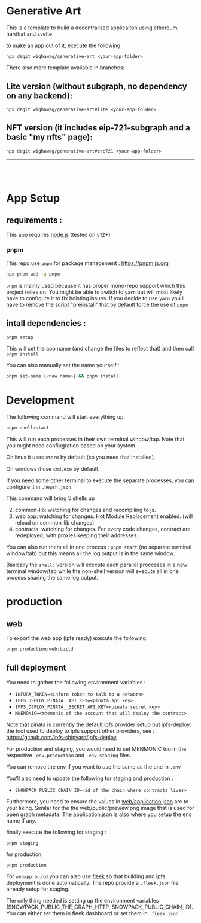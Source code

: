 <!--- -------------------------------------------- -->

# Generative Art

This is a template to build a decentralised applicaiton using ethereum, hardhat and svelte

to make an app out of it, execute the following

```
npx degit wighawag/generative-art <your-app-folder>
```

There also more template available in branches:

## Lite version (without subgraph, no dependency on any backend):

```
npx degit wighawag/generative-art#lite <your-app-folder>
```

## NFT version (it includes eip-721-subgraph and a basic "my nfts" page):

```
npx degit wighawag/generative-art#erc721 <your-app-folder>
```

---

<br/>
<br/>
<!--- -------------------------------------------- -->

# App Setup

## requirements :

This app requires [node.js](https://nodejs.org/) (tested on v12+)

### pnpm

This repo use `pnpm` for package management : https://pnpm.js.org

```bash
npx pnpm add -g pnpm
```

`pnpm` is mainly used because it has proper mono-repo support which this project relies on.
You might be able to switch to `yarn` but will most likely have to configure it to fix hoisting issues.
If you decide to use `yarn` you ll have to remove the script "preinstall" that by default force the use of `pnpm`

## intall dependencies :

```bash
pnpm setup
```

This will set the app name (and change the files to reflect that) and then call `pnpm install`

You can also manually set the name yourself :

```bash
pnpm set-name [<new name>] && pnpm install
```

# Development

The following command will start everything up.

```bash
pnpm shell:start
```

This will run each processes in their own terminal window/tap. Note that you might need confiugration based on your system.

On linux it uses `xterm` by default (so you need that installed).

On windows it use `cmd.exe` by default.

If you need some other terminal to execute the separate processes, you can configure it in `.newsh.json`.

This command will bring 5 shells up

2. common-lib: watching for changes and recompiling to js.
3. web app: watching for changes. Hot Module Replacement enabled. (will reload on common-lib changes)
4. contracts: watching for changes. For every code changes, contract are redeployed, with proxies keeping their addresses.

You can also run them all in one process : `pnpm start` (no separate terminal window/tab) but this means all the log output is in the same window.

Basically the `shell:` version will execute each parallel processes in a new terminal window/tab while the non-shell version will execute all in one process sharing the same log output.

# production

## web

To export the web app (ipfs ready) execute the following:

```bash
pnpm production:web:build
```

## full deployment

You need to gather the following environment variables :

- `INFURA_TOKEN=<infura token to talk to a network>`
- `IPFS_DEPLOY_PINATA__API_KEY=<pinata api key>`
- `IPFS_DEPLOY_PINATA__SECRET_API_KEY=<pinata secret key>`
- `MNEMONIC=<mnemonic of the account that will deploy the contract>`

Note that pinata is currently the default ipfs provider setup but ipfs-deploy, the tool used to deploy to ipfs support other providers, see : https://github.com/ipfs-shipyard/ipfs-deploy

For production and staging, you would need to set MENMONIC too in the respective `.env.production` and `.env.staging` files.

You can remove the env if you want to use the same as the one in `.env`

You'll also need to update the following for staging and production :

- `SNOWPACK_PUBLIC_CHAIN_ID=<id of the chain where contracts lives>`

Furthermore, you need to ensure the values in [web/application.json](web/application.json) are to your liking. Similar for the the web/public/preview.png image that is used for open graph metadata. The application.json is also where you setup the ens name if any.

finally execute the following for staging :

```
pnpm staging
```

for production:

```
pnpm production
```

For `webapp:build` you can also use [fleek](https://fleek.co) so that building and ipfs deployment is done automatically. The repo provide a `.fleek.json` file already setup for staging.

The only thing needed is setting up the environment variables (SNOWPACK_PUBLIC_THE_GRAPH_HTTP, SNOWPACK_PUBLIC_CHAIN_ID). You can either set them in fleek dashboard or set them in `.fleek.json`
